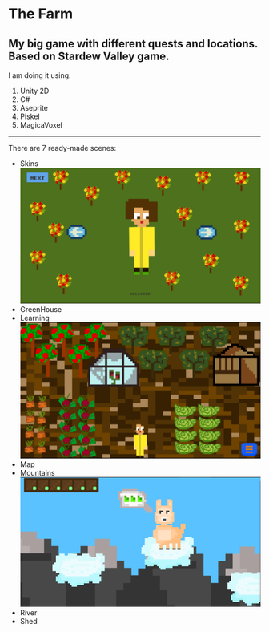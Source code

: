 # The Farm

**My big game with different quests and locations. Based on Stardew Valley game.**
---
I am doing it using:
1. Unity 2D
2. C#
3. Aseprite
4. Piskel
5. MagicaVoxel
---
There are 7 ready-made scenes:
- Skins
![Skins](https://github.com/namknf/the-farm/raw/main/Assets/farm1.png)
- GreenHouse
- Learning
![Learning](https://github.com/namknf/the-farm/raw/main/Assets/farm2.png)
- Map
- Mountains
![Mountains](https://github.com/namknf/the-farm/raw/main/Assets/farm3.png)
- River
- Shed

